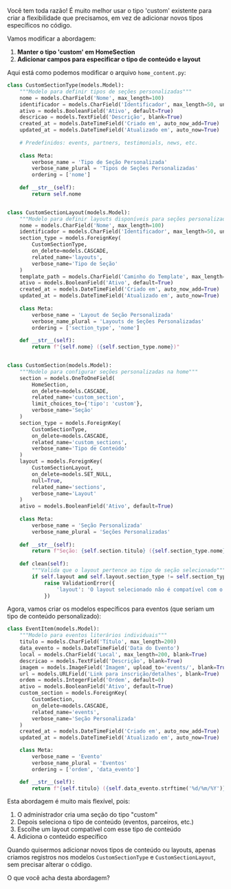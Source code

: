 Você tem toda razão! É muito melhor usar o tipo 'custom' existente para criar a flexibilidade que precisamos, 
em vez de adicionar novos tipos específicos no código.

Vamos modificar a abordagem:

1. **Manter o tipo 'custom' em HomeSection**
2. **Adicionar campos para especificar o tipo de conteúdo e layout**

Aqui está como podemos modificar o arquivo `home_content.py`:

```python
class CustomSectionType(models.Model):
    """Modelo para definir tipos de seções personalizadas"""
    nome = models.CharField('Nome', max_length=100)
    identificador = models.CharField('Identificador', max_length=50, unique=True)
    ativo = models.BooleanField('Ativo', default=True)
    descricao = models.TextField('Descrição', blank=True)
    created_at = models.DateTimeField('Criado em', auto_now_add=True)
    updated_at = models.DateTimeField('Atualizado em', auto_now=True)
    
    # Predefinidos: events, partners, testimonials, news, etc.
    
    class Meta:
        verbose_name = 'Tipo de Seção Personalizada'
        verbose_name_plural = 'Tipos de Seções Personalizadas'
        ordering = ['nome']
        
    def __str__(self):
        return self.nome


class CustomSectionLayout(models.Model):
    """Modelo para definir layouts disponíveis para seções personalizadas"""
    nome = models.CharField('Nome', max_length=100)
    identificador = models.CharField('Identificador', max_length=50, unique=True)
    section_type = models.ForeignKey(
        CustomSectionType, 
        on_delete=models.CASCADE,
        related_name='layouts',
        verbose_name='Tipo de Seção'
    )
    template_path = models.CharField('Caminho do Template', max_length=200)
    ativo = models.BooleanField('Ativo', default=True)
    created_at = models.DateTimeField('Criado em', auto_now_add=True)
    updated_at = models.DateTimeField('Atualizado em', auto_now=True)
    
    class Meta:
        verbose_name = 'Layout de Seção Personalizada'
        verbose_name_plural = 'Layouts de Seções Personalizadas'
        ordering = ['section_type', 'nome']
        
    def __str__(self):
        return f"{self.nome} ({self.section_type.nome})"


class CustomSection(models.Model):
    """Modelo para configurar seções personalizadas na home"""
    section = models.OneToOneField(
        HomeSection,
        on_delete=models.CASCADE,
        related_name='custom_section',
        limit_choices_to={'tipo': 'custom'},
        verbose_name='Seção'
    )
    section_type = models.ForeignKey(
        CustomSectionType, 
        on_delete=models.CASCADE,
        related_name='custom_sections',
        verbose_name='Tipo de Conteúdo'
    )
    layout = models.ForeignKey(
        CustomSectionLayout,
        on_delete=models.SET_NULL,
        null=True,
        related_name='sections',
        verbose_name='Layout'
    )
    ativo = models.BooleanField('Ativo', default=True)
    
    class Meta:
        verbose_name = 'Seção Personalizada'
        verbose_name_plural = 'Seções Personalizadas'
        
    def __str__(self):
        return f"Seção: {self.section.titulo} ({self.section_type.nome})"
    
    def clean(self):
        """Valida que o layout pertence ao tipo de seção selecionado"""
        if self.layout and self.layout.section_type != self.section_type:
            raise ValidationError({
                'layout': 'O layout selecionado não é compatível com o tipo de seção escolhido.'
            })
```

Agora, vamos criar os modelos específicos para eventos (que seriam um tipo de conteúdo personalizado):

```python
class EventItem(models.Model):
    """Modelo para eventos literários individuais"""
    titulo = models.CharField('Título', max_length=200)
    data_evento = models.DateTimeField('Data do Evento')
    local = models.CharField('Local', max_length=200, blank=True)
    descricao = models.TextField('Descrição', blank=True)
    imagem = models.ImageField('Imagem', upload_to='events/', blank=True)
    url = models.URLField('Link para inscrição/detalhes', blank=True)
    ordem = models.IntegerField('Ordem', default=0)
    ativo = models.BooleanField('Ativo', default=True)
    custom_section = models.ForeignKey(
        CustomSection,
        on_delete=models.CASCADE,
        related_name='events',
        verbose_name='Seção Personalizada'
    )
    created_at = models.DateTimeField('Criado em', auto_now_add=True)
    updated_at = models.DateTimeField('Atualizado em', auto_now=True)

    class Meta:
        verbose_name = 'Evento'
        verbose_name_plural = 'Eventos'
        ordering = ['ordem', 'data_evento']

    def __str__(self):
        return f"{self.titulo} ({self.data_evento.strftime('%d/%m/%Y')})"
```

Esta abordagem é muito mais flexível, pois:
1. O administrador cria uma seção do tipo "custom"
2. Depois seleciona o tipo de conteúdo (eventos, parceiros, etc.)
3. Escolhe um layout compatível com esse tipo de conteúdo
4. Adiciona o conteúdo específico

Quando quisermos adicionar novos tipos de conteúdo ou layouts, apenas criamos registros nos modelos `CustomSectionType` e `CustomSectionLayout`, sem precisar alterar o código.

O que você acha desta abordagem?